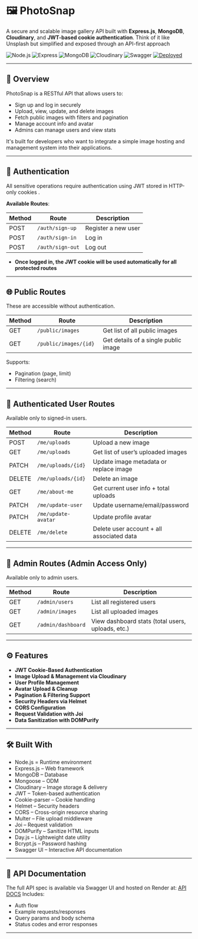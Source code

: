 # 🖼️ PhotoSnap
A secure and scalable image gallery API built with **Express.js**, **MongoDB**, **Cloudinary**, and **JWT-based cookie authentication**.
Think of it like Unsplash but simplified and exposed through an API-first approach

![Node.js](https://img.shields.io/badge/Node.js-339933?style=for-the-badge&logo=nodedotjs&logoColor=white)
![Express](https://img.shields.io/badge/Express.js-404D59?style=for-the-badge)
![MongoDB](https://img.shields.io/badge/MongoDB-4EA94B?style=for-the-badge&logo=mongodb&logoColor=white)
![Cloudinary](https://img.shields.io/badge/Cloudinary-3448C5?style=for-the-badge&logo=cloudinary&logoColor=white)
![Swagger](https://img.shields.io/badge/Swagger-85EA2D?style=for-the-badge&logo=swagger&logoColor=black)
[![Deployed](https://img.shields.io/badge/Deployed-Live-green?style=for-the-badge)]( https://photosnap-sl8f.onrender.com/api-docs)

---

## 🧾 Overview
PhotoSnap is a RESTful API that allows users to: 
- Sign up and log in securely
- Upload, view, update, and delete images
- Fetch public images with filters and pagination
- Manage account info and avatar
- Admins can manage users and view stats
     

It's built for developers who want to integrate a simple image hosting and management system into their applications. 

---
## 🔐 Authentication
All sensitive operations require authentication using JWT stored in HTTP-only cookies . 

**Available Routes**:

| Method | Route            | Description         |
|--------|------------------|---------------------|
| POST   | `/auth/sign-up ` | Register a new user |
| POST   | `/auth/sign-in ` | Log in              |
| POST   | `/auth/sign-out` | Log out             | 

- **Once logged in, the JWT cookie will be used automatically for all protected routes**
---

## 🌐 Public Routes
These are accessible without authentication.


| Method | Route                  | Description                          |
|--------|------------------------|--------------------------------------|
| GET    | `/public/images `      | Get list of all public images        |
| GET    | `/public/images/{id} ` | Get details of a single public image |

Supports:
- Pagination (page, limit)
- Filtering (search)

---

## 🔐 Authenticated User Routes
Available only to signed-in users.


| Method | Route               | Description                               |
|--------|---------------------|-------------------------------------------|
| POST   | `/me/uploads `      | Upload a new image                        |
| GET    | `/me/uploads `      | Get list of user’s uploaded images        |
| PATCH  | `/me/uploads/{id}`  | Update image metadata or replace image    |
| DELETE | `/me/uploads/{id}`  | Delete an image                           |
| GET    | `/me/about-me`      | Get current user info + total uploads     |
| PATCH  | `/me/update-user`   | Update username/email/password            |
| PATCH  | `/me/update-avatar` | Update profile avatar                     |
| DELETE | `/me/delete`        | Delete user account + all associated data |

---

## 👤 Admin Routes (Admin Access Only)  

Available only to admin users.


| Method | Route              | Description                                       |
|--------|--------------------|---------------------------------------------------|
| GET    | `/admin/users`     | List all registered users                         |
| GET    | `/admin/images `   | List all uploaded images                          |
| GET    | `/admin/dashboard` | View dashboard stats (total users, uploads, etc.) |

---

## ⚙️ Features

 -  **JWT Cookie-Based Authentication**
 -  **Image Upload & Management via Cloudinary**
 -  **User Profile Management**
 -  **Avatar Upload & Cleanup**
 -  **Pagination & Filtering Support**
 -  **Security Headers via Helmet**
 -  **CORS Configuration**
 -  **Request Validation with Joi**
 -  **Data Sanitization with DOMPurify**

---

## 🛠 Built With

 - Node.js = Runtime environment
 - Express.js  – Web framework
 - MongoDB  – Database
 - Mongoose  – ODM
 - Cloudinary  – Image storage & delivery
 - JWT  – Token-based authentication
 - Cookie-parser  – Cookie handling
 - Helmet  – Security headers
 - CORS  – Cross-origin resource sharing
 - Multer  – File upload middleware
 - Joi  – Request validation
 - DOMPurify  – Sanitize HTML inputs
 - Day.js  – Lightweight date utility
 - Bcrypt.js  – Password hashing
 - Swagger UI  – Interactive API documentation

---
## 🧪 API Documentation 

The full API spec is available via Swagger UI  and hosted on Render at: [API DOCS]( https://photosnap-sl8f.onrender.com/api-docs)
Includes:
 - Auth flow
 - Example requests/responses
 - Query params and body schema
 - Status codes and error responses

---


